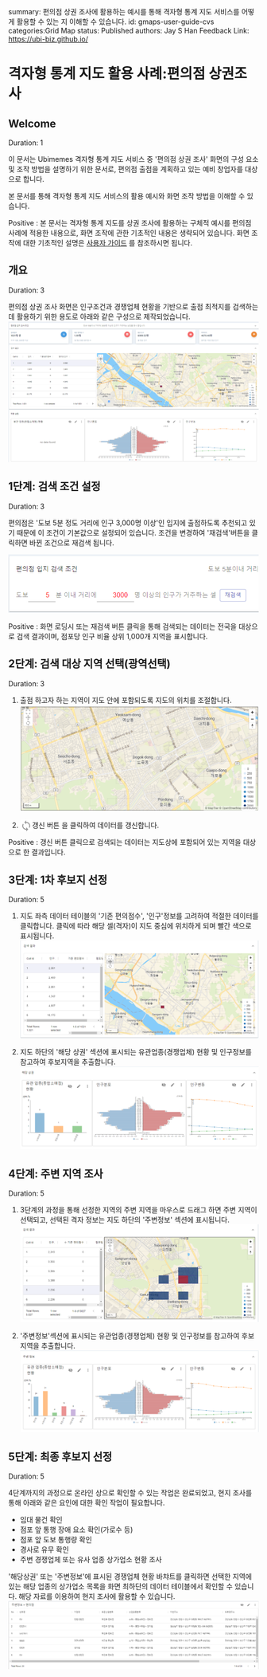 summary: 편의점 상권 조사에 활용하는 예시를 통해 격자형 통계 지도 서비스를 어떻게 활용할 수 있는 지 이해할 수 있습니다. 
id: gmaps-user-guide-cvs
categories:Grid Map
status: Published
authors: Jay S Han
Feedback Link: https://ubi-biz.github.io/

# 격자형 통계 지도 활용 사례:편의점 상권조사

## Welcome
Duration: 1

이 문서는 Ubimemes 격자형 통계 지도 서비스 중 '편의점 상권 조사' 화면의 구성 요소 및 조작 방법을 설명하기 위한 문서로, 편의점 출점을 계획하고 있는 예비 창업자를 대상으로 합니다.

본 문서를 통해 격자형 통계 지도 서비스의 활용 예시와 화면 조작 방법을 이해할 수 있습니다.

Positive
: 본 문서는 격자형 통계 지도를 상권 조사에 활용하는 구체적 예시를 편의점 사례에 적용한 내용으로, 화면 조작에 관한 기초적인 내용은 생략되어 있습니다.  화면 조작에 대한 기초적인 설명은 [사용자 가이드](/codelabs/gmaps-user-guide-overview/index.html) 를 참조하시면 됩니다.

<!--
기재된 내용에 오류(잘못된 내용, 맞춤법 오류, 불분명한 표현 등)가 있을 경우 좌측 하단의 'Report a mistake'링크를 통해 연락 주십시오.
-->



## 개요
Duration: 3

편의점 상권 조사 화면은 인구조건과 경쟁업체 현황을 기반으로 출점 최적지를 검색하는 데 활용하기 위한 용도로 아래와 같은 구성으로 제작되었습니다.
![cvs options](assets/images/gmaps/cvs-entire-map.png)





## 1단계: 검색 조건 설정
Duration: 3

편의점은 '도보 5분 정도 거리에 인구 3,000명 이상'인 입지에 출점하도록 추천되고 있기 때문에 이 조건이 기본값으로 설정되어 있습니다.
조건을 변경하여 '재검색'버튼을 클릭하면 바뀐 조건으로 재검색 됩니다.

![search options](assets/images/gmaps/cvs-search-options.png)

Positive
: 화면 로딩시 또는 재검색 버튼 클릭을 통해 검색되는 데이터는 전국을 대상으로 검색 결과이며, 점포당 인구 비율 상위 1,000개 지역을 표시합니다.


## 2단계: 검색 대상 지역 선택(광역선택)
Duration: 3
1. 출점 하고자 하는 지역이 지도 안에 포함되도록 지도의 위치를 조절합니다.
![search options](assets/images/gmaps/cvs-map.png)

1. 갱신 버튼 <img align="left" width="24" height="24" src="assets/images/gmaps/map-sync.png">을 클릭하여 데이터를 갱신합니다.

Positive
: 갱신 버튼 클릭으로 검색되는 데이터는 지도상에 포함되어 있는 지역을 대상으로 한 결과입니다.




## 3단계: 1차 후보지 선정
Duration: 5

1. 지도 좌측 데이터 테이블의 '기존 편의점수', '인구'정보를 고려하여 적절한 데이터를 클릭합니다.
클릭에 따라 해당 셀(격자)이 지도 중심에 위치하게 되며 빨간 색으로 표시됩니다.
![search options](assets/images/gmaps/cvs-result-map.png)

1. 지도 하단의 '해당 상권' 섹션에 표시되는 유관업종(경쟁업체) 현황 및 인구정보를 참고하여 후보지역을 추출합니다.
![search options](assets/images/gmaps/cvs-chart-target-cell.png)




## 4단계: 주변 지역 조사
Duration: 5

1. 3단계의 과정을 통해 선정한 지역의 주변 지역을 마우스로 드래그 하면 주변 지역이 선택되고, 선택된 격자 정보는 지도 하단의 '주변정보' 섹션에 표시됩니다.
![search options](assets/images/gmaps/cvs-result-map-selected.png)


1. '주변정보'섹션에 표시되는 유관업종(경쟁업체) 현황 및 인구정보를 참고하여 후보지역을 추출합니다.
![search options](assets/images/gmaps/cvs-chart-nearby-cell.png)





## 5단계: 최종 후보지 선정
Duration: 5


4단계까지의 과정으로 온라인 상으로 확인할 수 있는 작업은 완료되었고, 현지 조사를 통해 아래와 같은 요인에 대한 확인 작업이 필요합니다.
- 임대 물건 확인
- 점포 앞 통행 장애 요소 확인(가로수 등)
- 점포 앞 도보 통행량 확인
- 경사로 유무 확인
- 주변 경쟁업체 또는 유사 업종 상가업소 현황 조사


'해당상권' 또는 '주변정보'에 표시된 경쟁업체 현황 바챠트를 클릭하면 선택한 지역에 있는 해당 업종의 상가업소 목록을 화면 최하단의 데이터 테이블에서 확인할 수 있습니다.
해당 자료를 이용하여 현지 조사에 활용할 수 있습니다.
![population-map-move](assets/images/gmaps/cvs-datatable.png)
